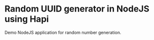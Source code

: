 # Random UUID generator in NodeJS using Hapi 

Demo NodeJS application for random number generation.



